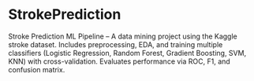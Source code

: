 # StrokePrediction
Stroke Prediction ML Pipeline – A data mining project using the Kaggle stroke dataset. Includes preprocessing, EDA, and training multiple classifiers (Logistic Regression, Random Forest, Gradient Boosting, SVM, KNN) with cross-validation. Evaluates performance via ROC, F1, and confusion matrix.
